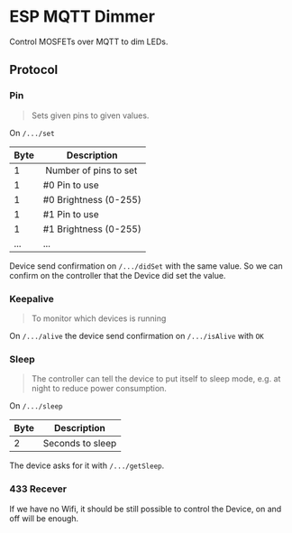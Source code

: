 # ESP MQTT Dimmer
Control MOSFETs over MQTT to dim LEDs.

## Protocol

### Pin
> Sets given pins to given values.

On `/.../set`

Byte | Description
---- | -----------
1    | Number of pins to set
1    | #0 Pin to use
1    | #0 Brightness (0-255)
1    | #1 Pin to use
1    | #1 Brightness (0-255)
...  | ...

Device send confirmation on `/.../didSet` with the same value. So we can
confirm on the controller that the Device did set the value.



### Keepalive
> To monitor which devices is running

On `/.../alive` the device send confirmation on `/.../isAlive` with `OK`



### Sleep
> The controller can tell the device to put itself to sleep mode, e.g. at night
> to reduce power consumption.

On `/.../sleep`

Byte | Description
---- | -----------
2    | Seconds to sleep

The device asks for it with `/.../getSleep`.



### 433 Recever
If we have no Wifi, it should be still possible to control the Device, on and
off will be enough.
